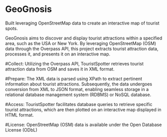 # GeoGnosis
Built leveraging OpenStreetMap data to create an interactive map of tourist spots.

GeoGnosis aims to discover and display tourist attractions within a
specified area, such as the USA or New York. By leveraging OpenStreetMap
(OSM) data through the Overpass API, this project extracts tourist attraction data,
processes it, and presents it on an interactive map.

#Collect: Utilizing the Overpass API, TouristSpotter retrieves tourist attraction data
from OSM and saves it in XML format.

#Prepare: The XML data is parsed using XPath to extract pertinent information
about tourist attractions. Subsequently, the data undergoes conversion from XML
to JSON format, enabling seamless storage in a relational database management
system (RDBMS) or NoSQL database.

#Access: TouristSpotter facilitates database queries to retrieve specific tourist
attractions, which are then plotted on an interactive map displayed in HTML
format.

#License: OpenStreetMap (OSM) data is available under the Open Database
License (ODbL)
